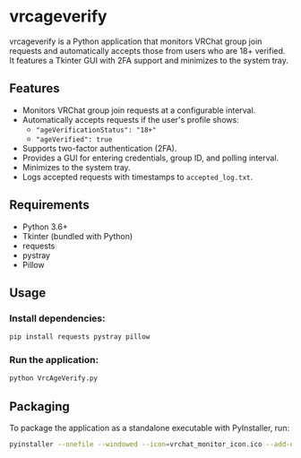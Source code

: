 # vrcageverify

vrcageverify is a Python application that monitors VRChat group join requests and automatically accepts those from users who are 18+ verified. It features a Tkinter GUI with 2FA support and minimizes to the system tray.

## Features
- Monitors VRChat group join requests at a configurable interval.
- Automatically accepts requests if the user's profile shows:
  - `"ageVerificationStatus": "18+"`
  - `"ageVerified": true`
- Supports two-factor authentication (2FA).
- Provides a GUI for entering credentials, group ID, and polling interval.
- Minimizes to the system tray.
- Logs accepted requests with timestamps to `accepted_log.txt`.

## Requirements
- Python 3.6+
- Tkinter (bundled with Python)
- requests
- pystray
- Pillow

## Usage

### Install dependencies:
```bash
pip install requests pystray pillow
```

### Run the application:
```bash
python VrcAgeVerify.py
```

## Packaging
To package the application as a standalone executable with PyInstaller, run:
```bash
pyinstaller --onefile --windowed --icon=vrchat_monitor_icon.ico --add-data "vrchat_monitor_icon.ico;." VrcAgeVerify.py
